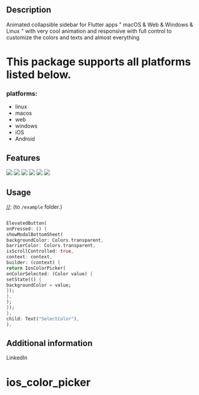 <!--
This README describes the package. If you publish this package to pub.dev,
this README's contents appear on the landing page for your package.

For information about how to write a good package README, see the guide for
[writing package pages](https://dart.dev/guides/libraries/writing-package-pages).

For general information about developing packages, see the Dart guide for
[creating packages](https://dart.dev/guides/libraries/create-library-packages)
and the Flutter guide for
[developing packages and plugins](https://flutter.dev/developing-packages).
-->
## Description
Animated collapsible sidebar for Flutter apps " macOS & Web & Windows & Linux " with very cool animation and responsive with full control to customize the colors and texts and almost everything

# This package supports all platforms listed below.

### **platforms:**

* linux
* macos
* web
* windows
* iOS
* Android


## Features
<img src="https://github.com/mokhselim/ios_color_picker/blob/main/example/assets/1.png">
<img src="https://github.com/mokhselim/ios_color_picker/blob/main/example/assets/2.png">
<img src="https://github.com/mokhselim/ios_color_picker/blob/main/example/assets/3.png">


<img src="https://github.com/mokhselim/ios_color_picker/blob/main/example/assets/1.gif">
<img src="https://github.com/mokhselim/ios_color_picker/blob/main/example/assets/2.gif">
<img src="https://github.com/mokhselim/ios_color_picker/blob/main/example/assets/3.gif">





[//]: # (## Getting started)


[//]: # (start using the package.)

## Usage


[//]: (to `/example` folder.)

~~~~dart

ElevatedButton(
onPressed: () {
showModalBottomSheet(
backgroundColor: Colors.transparent,
barrierColor: Colors.transparent,
isScrollControlled: true,
context: context,
builder: (context) {
return IosColorPicker(
onColorSelected: (Color value) {
setState(() {
backgroundColor = value;
});
},
);
});
},
child: Text("SelectColor"),
),
~~~~

## Additional information
LinkedIn
<link as="https://www.linkedin.com/in/mo-kh-selim/">



# ios_color_picker
